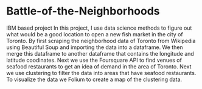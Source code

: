 # Battle-of-the-Neighborhoods
IBM based project
In this project, I use data science methods to figure out what would be a good location to open a new fish market in the city of Toronto. By first scraping the neighborhood data of Toronto from Wikipedia using Beautiful Soup and importing the data into a dataframe. We then merge this dataframe to another dataframe that contains the longitude and latitude coodinates. Next we use the Foursquare API to find venues of seafood restaurants to get an idea of demand in the area of Toronto. Next we use clustering to filter the data into areas that have seafood restaurants. To visualize the data we Folium to create a map of the clustering data.
